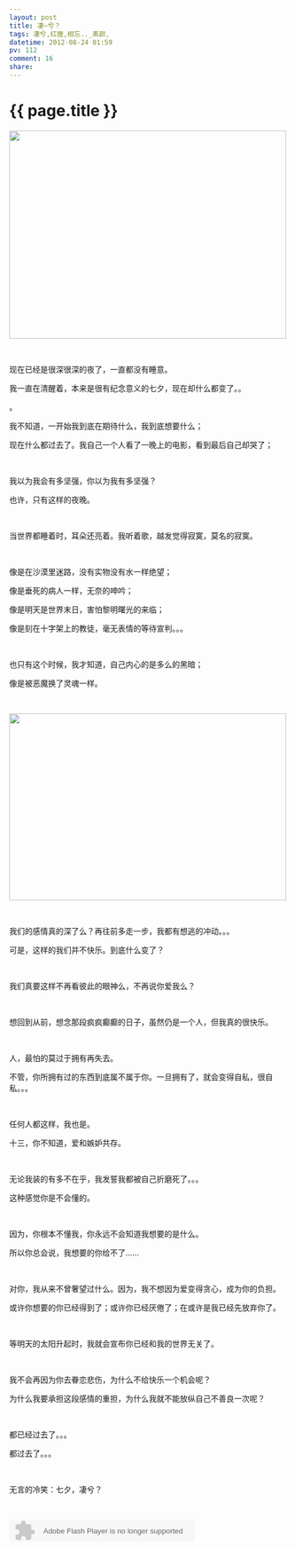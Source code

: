 ```yaml
---
layout: post
title: 凄~兮？
tags: 凄兮,红狸,相忘.._素颜,
datetime: 2012-08-24 01:59
pv: 112
comment: 16
share: 
---
```


{{ page.title }}
================

 <p><img width="500" height="375" src="http://h.hiphotos.baidu.com/space/pic/item/8718367adab44aede91bc378b31c8701a08bfbd1.jpg" /></p><p><br /></p><p>现在已经是很深很深的夜了，一直都没有睡意。</p><p>我一直在清醒着，本来是很有纪念意义的七夕，现在却什么都变了。。</p><p>。</p><p>我不知道，一开始我到底在期待什么，我到底想要什么；</p><p>现在什么都过去了。我自己一个人看了一晚上的电影，看到最后自己却哭了；</p><p><br /></p><p>我以为我会有多坚强，你以为我有多坚强？</p><p>也许，只有这样的夜晚。</p><p><br /></p><p>当世界都睡着时，耳朵还亮着。我听着歌，越发觉得寂寞，莫名的寂寞。</p><p><br /></p><p>像是在沙漠里迷路，没有实物没有水一样绝望；</p><p>像是垂死的病人一样，无奈的呻吟；</p><p>像是明天是世界末日，害怕黎明曙光的来临；</p><p>像是刻在十字架上的教徒，毫无表情的等待宣判。。。</p><p><br /></p><p>也只有这个时候，我才知道，自己内心的是多么的黑暗；</p><p>像是被恶魔换了灵魂一样。</p><p><br /></p><p><img width="500" height="337" src="http://f.hiphotos.baidu.com/space/pic/item/2e2eb9389b504fc2e81ccd99e5dde71191ef6dee.jpg" /></p><p><br /></p><p>我们的感情真的深了么？再往前多走一步，我都有想逃的冲动。。。</p><p>可是，这样的我们并不快乐。到底什么变了？</p><p><br /></p><p>我们真要这样不再看彼此的眼神么，不再说你爱我么？</p><p><br /></p><p>想回到从前，想念那段疯疯癫癫的日子，虽然仍是一个人，但我真的很快乐。</p><p><br /></p><p>人，最怕的莫过于拥有再失去。</p><p>不管，你所拥有过的东西到底属不属于你。一旦拥有了，就会变得自私，很自私。。。</p><p><br /></p><p>任何人都这样，我也是。</p><p>十三，你不知道，爱和嫉妒共存。</p><p><br /></p><p>无论我装的有多不在乎，我发誓我都被自己折磨死了。。。</p><p>这种感觉你是不会懂的。</p><p><br /></p><p>因为，你根本不懂我，你永远不会知道我想要的是什么。</p><p>所以你总会说，我想要的你给不了……</p><p><br /></p><p>对你，我从来不曾奢望过什么。因为，我不想因为爱变得贪心，成为你的负担。</p><p>或许你想要的你已经得到了；或许你已经厌倦了；在或许是我已经先放弃你了。</p><p><br /></p><p>等明天的太阳升起时，我就会宣布你已经和我的世界无关了。</p><p><br /></p><p>我不会再因为你去眷恋悲伤，为什么不给快乐一个机会呢？</p><p>为什么我要承担这段感情的重担，为什么我就不能放纵自己不善良一次呢？</p><p><br /></p><p>都已经过去了。。。</p><p>都过去了。。。</p><p><br /></p><p>无言的冷笑：七夕，凄兮？</p><p><br /></p><p><embed height="40" border="0" width="335" flashvars="id=210439&autoPlay=true&replay=true" alt="" src="http://ting.baidu.com/widget/space/flash/SpaceMP3Player.swf" wmode="transparent" type="application/x-shockwave-flash" name="plugin" /><br /><br /><br /></p><p><br /></p> 

